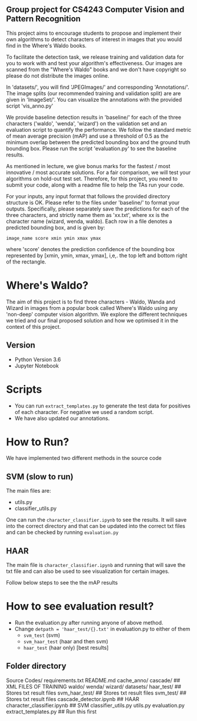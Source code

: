 Group project for CS4243 Computer Vision and Pattern Recognition
-----------
This project aims to encourage students to propose and implement their own algorithms to detect characters of interest
in images that you would find in the Where's Waldo books.

To facilitate the detection task, we release training and validation data for you to work with and test your algorithm's effectiveness. Our images are scanned from the "Where's Waldo" books and we don't have copyright so please do not distribute the images online.  

In 'datasets/', you will find 'JPEGImages/' and corresponding 'Annotations/'.  The image splits (our recommended training and validation split) are are given in 'ImageSet/'. You can visualize the annotations with the provided script 'vis_anno.py'

We provide baseline detection results in 'baseline/' for each of the three characters ('waldo', 'wenda', 'wizard')
on the validation set and an evaluation script to quantify the performance.  We follow the standard metric of mean
average precision (mAP) and use a threshold of 0.5 as the minimum overlap between the predicted bounding box and
the ground truth bounding box.  Please run the script 'evaluation.py' to see the baseline results. 

As mentioned in lecture, we give bonus marks for the fastest / most innovative / most accurate solutions.  For a fair comparison, we will test your algorithms on hold-out test set. Therefore, for this project, you need to submit your code, along with a readme file to help the TAs run your code.

For your inputs, any input format that follows the provided directory structure is OK. Please refer to the files under 'baseline/' to format your outputs. Specifically, please separately save the predictions for each of the three characters, and strictly name them as 'xx.txt', where xx is the character name (wizard, wenda, waldo). Each row in a file denotes a predicted bounding box, and is given by:

```
image_name score xmin ymin xmax ymax
```
where 'score' denotes the prediction confidence of the bounding box represented by [xmin, ymin, xmax, ymax], i,e,. the top left and bottom right of the rectangle.


# Where's Waldo?

The aim of this project is to  find three characters - Waldo, Wanda and Wizard in images from a popular book called Where's Waldo using any 'non-deep' computer vision algorithm. We explore the different techniques we tried and our final proposed solution and how we optimised it in the context of this project.


## Version

- Python Version 3.6
- Jupyter Notebook


# Scripts

- You can run `extract_templates.py` to generate the test data for positives of each character. For negative we used a random script.
- We have also updated our annotations.


# How to Run?

We have implemented two different methods in the source code

## SVM (slow to run)

The main files are: 

- utils.py
- classifier_utils.py

One can run the `character_classifier.ipynb` to see the results. It will save into the correct directory and that can be updated into the correct txt files and can be checked by running `evaluation.py`


## HAAR

The main file is `character_classifier.ipynb` and running that will save the txt file and can also be used to see visualization for certain images.


Follow below steps to see the the mAP results



# How to see evaluation result?

- Run the evaluation.py after running anyone of above method.
- Change `detpath = 'haar_test/{}.txt'` in evaluation.py to either of them
    - `svm_test` (svm)
    - `svm_haar_test` (haar and then svm)
    - `haar_test` (haar only) [best results]



## Folder directory

Source Codes/
    requirements.txt
    README.md
    cache_anno/
    cascade/ ## XML FILES OF TRAINING
        waldo/
        wenda/
        wizard/
    datasets/
    haar_test/ ## Stores txt result files
    svm_haar_test/ ## Stores txt result files
    svm_test/ ## Stores txt result files
    cascade_detector.ipynb ## HAAR
    character_classifier.ipynb ## SVM
    classifier_utils.py
    utils.py
    evaluation.py
    extract_templates.py ## Run this first














